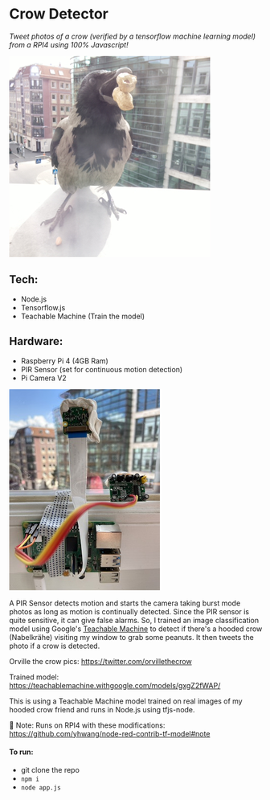 # Crow Detector

_Tweet photos of a crow (verified by a tensorflow machine learning model) from a RPI4 using 100% Javascript!_

![](orville.jpg)

## Tech:

- Node.js
- Tensorflow.js
- Teachable Machine (Train the model)

## Hardware:

- Raspberry Pi 4 (4GB Ram)
- PIR Sensor (set for continuous motion detection)
- Pi Camera V2

![](rpi-cam-setup.jpg)

A PIR Sensor detects motion and starts the camera taking burst mode photos as long as motion is continually detected. Since the PIR sensor is quite sensitive, it can give false alarms. So, I trained an image classification model using Google's [Teachable Machine](https://teachablemachine.withgoogle.com) to detect if there's a hooded crow (Nabelkrähe) visiting my window to grab some peanuts. It then tweets the photo if a crow is detected.

Orville the crow pics: https://twitter.com/orvillethecrow

Trained model: https://teachablemachine.withgoogle.com/models/gxgZ2fWAP/

This is using a Teachable Machine model trained on real images of my hooded crow friend and runs in Node.js using tfjs-node.

🚨 Note: Runs on RPI4 with these modifications: https://github.com/yhwang/node-red-contrib-tf-model#note

#### To run:

- git clone the repo
- `npm i`
- `node app.js`
